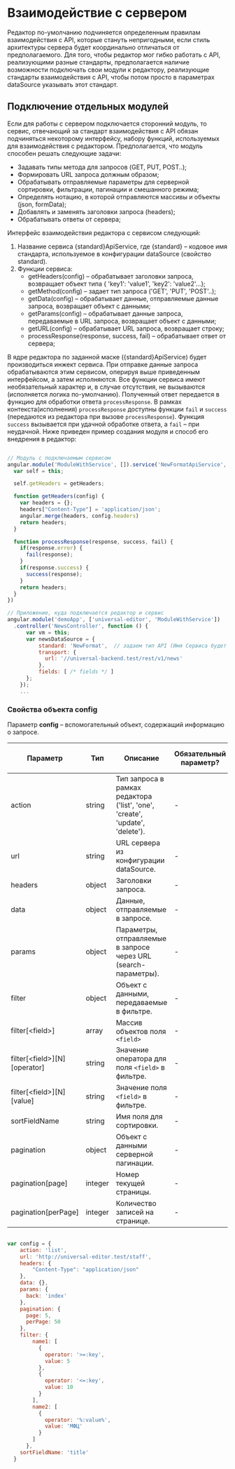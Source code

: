 # Взаимодействие с сервером

Редактор по-умолчанию подчиняется определенным правилам взаимодействия с API, которые стануть непригодными, если стиль архитектуры сервера будет координально отличаться от предполагаемого. 
Для того, чтобы редактор мог гибко работать с API, реализующими разные стандарты, предполагается наличие возможности подключать свои модули к редактору, реализующие стандарты взаимодействия с API, чтобы потом просто в параметрах dataSource указывать этот стандарт.

## Подключение отдельных модулей

Если для работы с сервером подключается сторонний модуль, то сервис, отвечающий за стандарт взаимодействия с API обязан подчиняться некоторому интерфейсу, набору функций, используемых для взаимодействия с редактором.
Предполагается, что модуль способен решать следующие задачи:

* Задавать типы метода для запросов (GET, PUT, POST..);
* Формировать URL запроса должным образом;
* Обрабатывать отправляемые параметры для серверной сортировки, фильтрации, пагинации и смешанного режима;
* Определять нотацию, в которой отправляются массивы и объекты (json, formData);
* Добавлять и заменять заголовки запроса (headers);
* Обрабатывать ответы от сервера;

Интерфейс взаимодействия редактора с сервисом следующий:
1. Название сервиса {standard}ApiService, где {standard} – кодовое имя стандарта, используемое в конфигурации dataSource (свойство standard).
2. Функции сервиса:
    * getHeaders(config) – обрабатывает заголовки запроса, возвращает объект типа { 'key1': 'value1', 'key2': 'value2'...};
    * getMethod(config) – задает тип запроса ('GET', 'PUT', 'POST'..);
    * getData(config) – обрабатывает данные, отправляемые данные запроса, возвращает объект с данными;
    * getParams(config) – обрабатывает данные запроса, передаваемые в URL запроса, возвращает объект с данными;
    * getURL(config) – обрабатывает URL запроса, возвращает строку;
    * processResponse(response, success, fail) – обрабатывает ответ от сервера;  

В ядре редактора по заданной маске ({standard}ApiService) будет производиться инжект сервиса. При отправке данные запроса обрабатываются этим сервисом, оперируя выше приведенным интерфейсом, а затем исполняются. 
Все функции сервиса имеют необязательный характер и, в случае отсутствия, не вызываются (исполняется логика по-умолчанию).
Полученный ответ передается в функцию для обработки ответа `processResponse`.
В рамках контекста(исполнения) `processResponse` доступны функции `fail` и `success` (передаются из редактора при вызове `processResponse`). Функция `success` вызывается при удачной обработке ответа, а `fail` – при неудачной.
Ниже приведен пример создания модуля и способ его внедрения в редактор:

```javascript

// Модуль с подключаемым сервисом
angular.module('ModuleWithService', []).service('NewFormatApiService', function() {
  var self = this;

  self.getHeaders = getHeaders;

  function getHeaders(config) { 
    var headers = {};
    headers["Content-Type"] = 'application/json';
    angular.merge(headers, config.headers)
    return headers;
  }

  function processResponse(response, success, fail) { 
    if(response.error) {
      fail(response);
    }
    if(response.success) {
      success(response);
    }
    return headers;
  }
})

// Приложение, куда подключается редактор и сервис 
angular.module('demoApp', ['universal-editor', 'ModuleWithService'])
  .controller('NewsController', function () {
      var vm = this;
      var newsDataSource = {
          standard: 'NewFormat',  // задаем тип API (Имя Сервиса будет складываться как 'NewFormatApiService')
          transport: {
            url: '//universal-backend.test/rest/v1/news'
          },
          fields: [ /* fields */ ]
      };
    });    
    ...

```

### Свойства объекта config
Параметр __config__ – вспомогательный объект, содержащий информацию о запросе.

| Параметр | Тип | Описание | Обязательный параметр? | Значение по-умолчанию |
| --- | --- | --- | --- | --- |
| action | string | Тип запроса в рамках редактора ('list', 'one', 'create', 'update', 'delete'). | - | - |
| url | string | URL сервера из конфигурации dataSource. | - | - |
| headers | object | Заголовки запроса. | - | - |
| data | object | Данные, отправляемые в запросе. | - | - |
| params | object | Параметры, отправляемые в запросе через URL (search-параметры). | - | - |
| filter | object | Объект с данными, передаваемые в фильтре. | - | - |
| filter[\<field\>] | array | Массив объектов поля `<field>` | - | - |
| filter[\<field\>][N][operator] | string | Значение оператора для поля `<field>` в фильтре. | - | - |
| filter[\<field\>][N][value] | string | Значение поля `<field>` в фильтре. | - | - |
| sortFieldName | string | Имя поля для сортировки. | - | - |
| pagination | object | Объект с данными серверной пагинации. | - | - |
| pagination[page] | integer | Номер текущей страницы. | - | - |
| pagination[perPage] | integer | Количество записей на странице. | - | - |
```javascript

var config = {
    action: 'list',
    url: 'http://universal-editor.test/staff',
    headers: {
        "Content-Type": "application/json"
    },
    data: {},
    params: {
      back: 'index'
    },
    pagination: {
      page: 5,
      perPage: 50
    },
    filter: {
        name1: [
          {
            operator: '>=:key',
            value: 5
          },
          {
            operator: '<=:key',
            value: 10
          }
        ],
        name2: [
          {
            operator: '%:value%',
            value: 'МФЦ'
          }
        ]  
      },
    sortFieldName: 'title'       
  }
```
